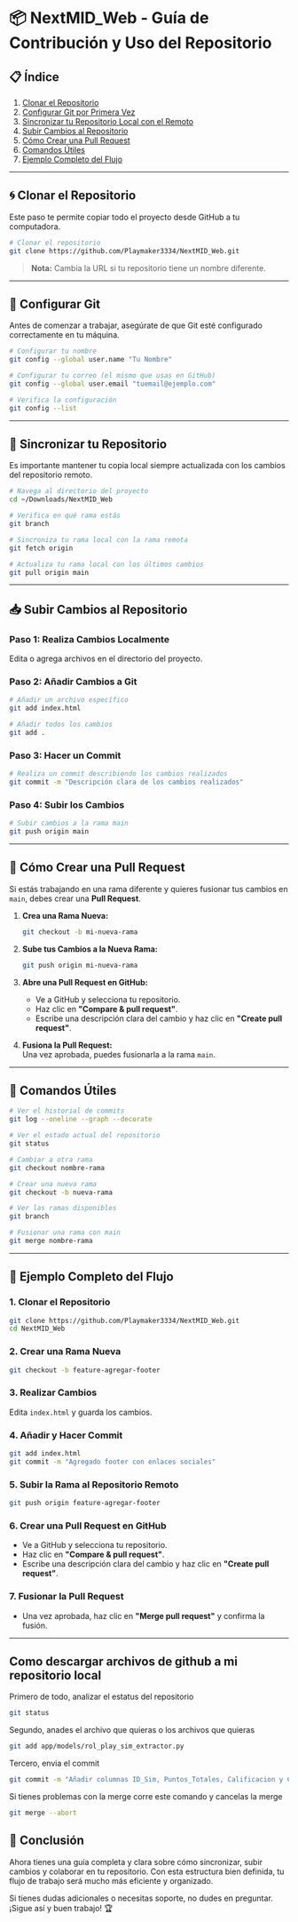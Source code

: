 # 📦 NextMID_Web - Guía de Contribución y Uso del Repositorio

## 📋 Índice
1. [Clonar el Repositorio](#clonar-el-repositorio)
2. [Configurar Git por Primera Vez](#configurar-git)
3. [Sincronizar tu Repositorio Local con el Remoto](#sincronizar-repositorio)
4. [Subir Cambios al Repositorio](#subir-cambios)
5. [Cómo Crear una Pull Request](#cómo-crear-una-pull-request)
6. [Comandos Útiles](#comandos-útiles)
7. [Ejemplo Completo del Flujo](#ejemplo-completo-del-flujo)

---

## 🌀 Clonar el Repositorio
Este paso te permite copiar todo el proyecto desde GitHub a tu computadora.

```bash
# Clonar el repositorio
git clone https://github.com/Playmaker3334/NextMID_Web.git
```
> **Nota:** Cambia la URL si tu repositorio tiene un nombre diferente.

---

## 🔧 Configurar Git
Antes de comenzar a trabajar, asegúrate de que Git esté configurado correctamente en tu máquina.

```bash
# Configurar tu nombre
git config --global user.name "Tu Nombre"

# Configurar tu correo (el mismo que usas en GitHub)
git config --global user.email "tuemail@ejemplo.com"

# Verifica la configuración
git config --list
```

---

## 🔄 Sincronizar tu Repositorio
Es importante mantener tu copia local siempre actualizada con los cambios del repositorio remoto.

```bash
# Navega al directorio del proyecto
cd ~/Downloads/NextMID_Web

# Verifica en qué rama estás
git branch

# Sincroniza tu rama local con la rama remota
git fetch origin

# Actualiza tu rama local con los últimos cambios
git pull origin main
```

---

## 📥 Subir Cambios al Repositorio
### **Paso 1: Realiza Cambios Localmente**
Edita o agrega archivos en el directorio del proyecto.

### **Paso 2: Añadir Cambios a Git**
```bash
# Añadir un archivo específico
git add index.html

# Añadir todos los cambios
git add .
```

### **Paso 3: Hacer un Commit**
```bash
# Realiza un commit describiendo los cambios realizados
git commit -m "Descripción clara de los cambios realizados"
```

### **Paso 4: Subir los Cambios**
```bash
# Subir cambios a la rama main
git push origin main
```

---

## 🔀 Cómo Crear una Pull Request
Si estás trabajando en una rama diferente y quieres fusionar tus cambios en `main`, debes crear una **Pull Request**.

1. **Crea una Rama Nueva:**  
   ```bash
   git checkout -b mi-nueva-rama
   ```

2. **Sube tus Cambios a la Nueva Rama:**  
   ```bash
   git push origin mi-nueva-rama
   ```

3. **Abre una Pull Request en GitHub:**  
   - Ve a GitHub y selecciona tu repositorio.
   - Haz clic en **"Compare & pull request"**.
   - Escribe una descripción clara del cambio y haz clic en **"Create pull request"**.

4. **Fusiona la Pull Request:**  
   Una vez aprobada, puedes fusionarla a la rama `main`.

---

## 📌 Comandos Útiles
```bash
# Ver el historial de commits
git log --oneline --graph --decorate

# Ver el estado actual del repositorio
git status

# Cambiar a otra rama
git checkout nombre-rama

# Crear una nueva rama
git checkout -b nueva-rama

# Ver las ramas disponibles
git branch

# Fusionar una rama con main
git merge nombre-rama
```

---

## 📝 Ejemplo Completo del Flujo
### **1. Clonar el Repositorio**
```bash
git clone https://github.com/Playmaker3334/NextMID_Web.git
cd NextMID_Web
```

### **2. Crear una Rama Nueva**
```bash
git checkout -b feature-agregar-footer
```

### **3. Realizar Cambios**
Edita `index.html` y guarda los cambios.

### **4. Añadir y Hacer Commit**
```bash
git add index.html
git commit -m "Agregado footer con enlaces sociales"
```

### **5. Subir la Rama al Repositorio Remoto**
```bash
git push origin feature-agregar-footer
```

### **6. Crear una Pull Request en GitHub**
- Ve a GitHub y selecciona tu repositorio.
- Haz clic en **"Compare & pull request"**.
- Escribe una descripción clara del cambio y haz clic en **"Create pull request"**.

### **7. Fusionar la Pull Request**
- Una vez aprobada, haz clic en **"Merge pull request"** y confirma la fusión.

---

## Como descargar archivos de github a mi repositorio local

Primero de todo, analizar el estatus del repositorio
```bash
git status
```
Segundo, anades el archivo que quieras o los archivos que quieras 
```bash
git add app/models/rol_play_sim_extractor.py
```
Tercero, envia el commit 
```bash
git commit -m "Añadir columnas ID_Sim, Puntos_Totales, Calificacion y Caso_de_Uso_Nombre en RolPlaySimExtractor"
```
Si tienes problemas con la merge corre este comando y cancelas la merge
```bash
git merge --abort
```


## 🚀 Conclusión
Ahora tienes una guía completa y clara sobre cómo sincronizar, subir cambios y colaborar en tu repositorio. Con esta estructura bien definida, tu flujo de trabajo será mucho más eficiente y organizado.

Si tienes dudas adicionales o necesitas soporte, no dudes en preguntar. ¡Sigue así y buen trabajo! 🏆
```
